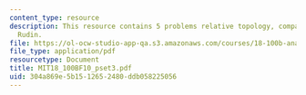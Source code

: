 ```yaml
---
content_type: resource
description: This resource contains 5 problems relative topology, compact sets and
  Rudin.
file: https://ol-ocw-studio-app-qa.s3.amazonaws.com/courses/18-100b-analysis-i-fall-2010/304a869e5b1512652480ddb058225056_MIT18_100BF10_pset3.pdf
file_type: application/pdf
resourcetype: Document
title: MIT18_100BF10_pset3.pdf
uid: 304a869e-5b15-1265-2480-ddb058225056
---
```

